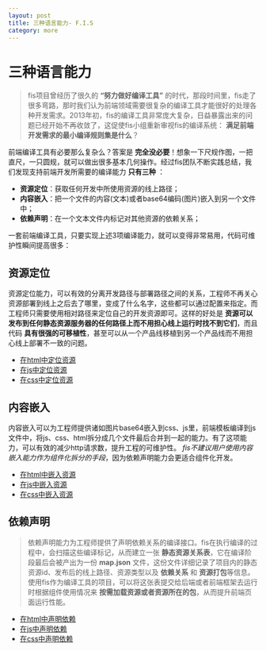 ```yaml
---
layout: post
title: 三种语言能力- F.I.S
category: more
---
```


# 三种语言能力

> fis项目曾经历了很久的 **“努力做好编译工具”** 的时代，那段时间里，fis走了很多弯路，那时我们认为前端领域需要很复杂的编译工具才能很好的处理各种开发需求。2013年初，fis的编译工具非常庞大复杂，日益暴露出来的问题已经开始不再收敛了，这促使fis小组重新审视fis的编译系统： **满足前端开发需求的最小编译规则集是什么**？

前端编译工具有必要那么复杂么？答案是 **完全没必要**！想象一下尺规作图，一把直尺，一只圆规，就可以做出很多基本几何操作。经过fis团队不断实践总结，我们发现支持前端开发所需要的编译能力 **只有三种** ：

* **资源定位**：获取任何开发中所使用资源的线上路径；
* **内容嵌入**：把一个文件的内容(文本)或者base64编码(图片)嵌入到另一个文件中；
* **依赖声明**：在一个文本文件内标记对其他资源的依赖关系；

一套前端编译工具，只要实现上述3项编译能力，就可以变得非常易用，代码可维护性瞬间提高很多：

## 资源定位

资源定位能力，可以有效的分离开发路径与部署路径之间的关系，工程师不再关心资源部署到线上之后去了哪里，变成了什么名字，这些都可以通过配置来指定。而工程师只需要使用相对路径来定位自己的开发资源即可。这样的好处是 **资源可以发布到任何静态资源服务器的任何路径上而不用担心线上运行时找不到它们**，而且代码 **具有很强的可移植性**，甚至可以从一个产品线移植到另一个产品线而不用担心线上部署不一致的问题。

* [在html中定位资源](/docs/more/fis-standard-location.html)
* [在js中定位资源](/docs/more/fis-standard-location.html#js)
* [在css中定位资源](/docs/more/fis-standard-location.html#css)

## 内容嵌入

内容嵌入可以为工程师提供诸如图片base64嵌入到css、js里，前端模板编译到js文件中，将js、css、html拆分成几个文件最后合并到一起的能力。有了这项能力，可以有效的减少http请求数，提升工程的可维护性。 _fis不建议用户使用内容嵌入能力作为组件化拆分的手段_，因为依赖声明能力会更适合组件化开发。

* [在html中嵌入资源](/docs/more/fis-standard-inline.html)
* [在js中嵌入资源](/docs/more/fis-standard-inline.html#js)
* [在css中嵌入资源](/docs/more/fis-standard-inline.html#css)

## 依赖声明

> 依赖声明能力为工程师提供了声明依赖关系的编译接口。fis在执行编译的过程中，会扫描这些编译标记，从而建立一张 **静态资源关系表**，它在编译阶段最后会被产出为一份 **map.json** 文件，这份文件详细记录了项目内的静态资源id、发布后的线上路径、资源类型以及 **依赖关系** 和 **资源打包**等信息。使用fis作为编译工具的项目，可以将这张表提交给后端或者前端框架去运行时根据组件使用情况来 **按需加载资源或者资源所在的包**，从而提升前端页面运行性能。

* [在html中声明依赖](/docs/more/fis-standard-require.html)
* [在js中声明依赖](/docs/more/fis-standard-require.html#js)
* [在css中声明依赖](/docs/more/fis-standard-require.html#css)